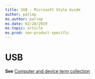 ```yaml
---
title: USB - Microsoft Style Guide
author: pallep
ms.author: pallep
ms.date: 02/28/2019
ms.topic: article
ms.prod: non-product-specific
---
```


# USB

**See** [Computer and device term collection](~/a-z-word-list-term-collections/term-collections/computer-device-terms.md)
